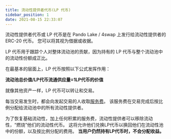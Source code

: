 ```yaml
---
title: 流动性提供者代币(LP 代币)
sidebar_position: 1
date: 2021-08-15 22:33:07
---
```


流动性提供者代币或 LP 代币是在 Pando Lake / 4swap 上发行给流动性提供者的 ERC-20 代币。 您可以将其视为借据或收据。

LP 代币用于跟踪个人对整体流动池的贡献，因为持有的 LP 代币与整个流动池中的流动性份额成正比。

在最基本的层面上，LP 代币按照以下公式发挥作用：

**流动池总价值/LP代币流通供应量=1LP代币的价值**

就像其他资产一样，LP 代币可以转让和交易。

每当交易发生时，都会向发起交易的人收取[服务费](./trading-fee)。 该服务费在交易完成后按比例分配给流动池中的所有流动性提供者。

为了恢复基础流动性，加上任何积累的服务费，流动性提供者可以移除流动性，“燃烧”他们的流动性代币。 这将允许他们兑换LP代币以换回他们在流动性池中的份额，以及按比例分配的费用。 **当用户仍然持有LP代币时，不会分配收益。**





